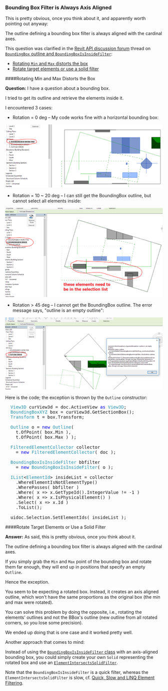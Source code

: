 <head>
<meta http-equiv="Content-Type" content="text/html; charset=utf-8">
<link rel="stylesheet" type="text/css" href="bc.css">
<!--
<script src="run_prettify.js" type="text/javascript"></script>
<script src="https://google-code-prettify.googlecode.com/svn/loader/run_prettify.js" type="text/javascript"></script>
-->
<script src="https://cdn.rawgit.com/google/code-prettify/master/loader/run_prettify.js" type="text/javascript"></script>
</head>

<!---

- you cannot rotate the outline; rotate the elements instead, or create a solid yourself
  https://forums.autodesk.com/t5/revit-api-forum/boundingbox-outline-and-boundingboxisinsidefilter/m-p/7921336
  
#RevitAPI @AutodeskRevit #bim #dynamobim @AutodeskForge #ForgeDevCon

This is pretty obvious, once you think about it, and apparently worth pointing out anyway:
The outline defining a bounding box filter is always aligned with the cardinal axes
&ndash; Rotating `Min` and `Max` distorts the box
&ndash; Rotate target elements or use a solid filter...

--->

### Bounding Box Filter is Always Axis Aligned

This is pretty obvious, once you think about it, and apparently worth pointing out anyway:

The outline defining a bounding box filter is always aligned with the cardinal axes.

This question was clarified in 
the [Revit API discussion forum](http://forums.autodesk.com/t5/revit-api-forum/bd-p/160) thread 
on [`BoundingBox` outline and `BoundingBoxIsInsideFilter`](https://forums.autodesk.com/t5/revit-api-forum/boundingbox-outline-and-boundingboxisinsidefilter/m-p/7921336):

- [Rotating `Min` and `Max` distorts the box](#2) 
- [Rotate target elements or use a solid filter](#3) 

####<a name="2"></a>Rotating Min and Max Distorts the Box

**Question:** I have a question about a bounding box.

I tried to get its outline and retrieve the elements inside it.

I encountered 3 cases:

- Rotation = 0 deg &ndash; My code works fine with a horizontal bounding box:

<center>
<img src="img/rotated_bounding_box_1.png" alt="Bounding box rotated 0 degrees" width="545"/>
</center>

- Rotation = 10 ~ 20 deg &ndash; I can still get the BoundingBox outline, but cannot select all elements inside:

<center>
<img src="img/rotated_bounding_box_2.png" alt="Bounding box rotated 10 ~ 20 degrees" width="575"/>
</center>

- Rotation > 45 deg &ndash; I cannot get the BoundingBox outline. The error message says, "outline is an empty outline":

<center>
<img src="img/rotated_bounding_box_3.png" alt="Bounding box rotated &gt; 45 degrees" width="621"/>
</center>

Here is the code; the exception is thrown by the `Outline` constructor:

<pre class="code">
  <span style="color:#2b91af;">View3D</span>&nbsp;curView3d&nbsp;=&nbsp;doc.ActiveView&nbsp;<span style="color:blue;">as</span>&nbsp;<span style="color:#2b91af;">View3D</span>;
  <span style="color:#2b91af;">BoundingBoxXYZ</span>&nbsp;box&nbsp;=&nbsp;curView3d.GetSectionBox();
  <span style="color:#2b91af;">Transform</span>&nbsp;t&nbsp;=&nbsp;box.Transform;
   
  <span style="color:#2b91af;">Outline</span>&nbsp;o&nbsp;=&nbsp;<span style="color:blue;">new</span>&nbsp;<span style="color:#2b91af;">Outline</span>(&nbsp;
  &nbsp;&nbsp;t.OfPoint(&nbsp;box.Min&nbsp;),&nbsp;
  &nbsp;&nbsp;t.OfPoint(&nbsp;box.Max&nbsp;)&nbsp;);
   
  <span style="color:#2b91af;">FilteredElementCollector</span>&nbsp;collector&nbsp;
  &nbsp;&nbsp;=&nbsp;<span style="color:blue;">new</span>&nbsp;<span style="color:#2b91af;">FilteredElementCollector</span>(&nbsp;doc&nbsp;);
   
  <span style="color:#2b91af;">BoundingBoxIsInsideFilter</span>&nbsp;bbfilter&nbsp;
  &nbsp;&nbsp;=&nbsp;<span style="color:blue;">new</span>&nbsp;<span style="color:#2b91af;">BoundingBoxIsInsideFilter</span>(&nbsp;o&nbsp;);
   
  <span style="color:#2b91af;">IList</span>&lt;<span style="color:#2b91af;">ElementId</span>&gt;&nbsp;insideList&nbsp;=&nbsp;collector
  &nbsp;&nbsp;.WhereElementIsNotElementType()
  &nbsp;&nbsp;.WherePasses(&nbsp;bbfilter&nbsp;)
  &nbsp;&nbsp;.Where(&nbsp;x&nbsp;=&gt;&nbsp;x.GetTypeId().IntegerValue&nbsp;!=&nbsp;-1&nbsp;)
  &nbsp;&nbsp;.Where(&nbsp;x&nbsp;=&gt;&nbsp;x.IsPhysicalElement()&nbsp;)
  &nbsp;&nbsp;.Select(&nbsp;x&nbsp;=&gt;&nbsp;x.Id&nbsp;)
  &nbsp;&nbsp;.ToList();
   
  uidoc.Selection.SetElementIds(&nbsp;insideList&nbsp;);
</pre>


####<a name="3"></a>Rotate Target Elements or Use a Solid Filter

**Answer:** As said, this is pretty obvious, once you think about it.

The outline defining a bounding box filter is always aligned with the cardinal axes.

If you simply grab the `Min` and `Max` point of the bounding box and rotate them far enough, they will end up in positions that specify an empty `Outline`.

Hence the exception.

You seem to be expecting a rotated box. Instead, it creates an axis aligned outline, which won't have the same proportions as the original box (the min and max were rotated).

You can solve this problem by doing the opposite, i.e., rotating the elements' outlines and not the BBox's outline (new outline from all rotated corners, so you lose some precision).

We ended up doing that is one case and it worked pretty well. 

Another approach that comes to mind:

Instead of using the [`BoundingBoxIsInsideFilter` class](http://www.revitapidocs.com/2018.1/eb8735d7-28fc-379d-9de9-1e02326851f5.htm) with an axis-aligned bounding box,
you could simply create your own `Solid` representing the rotated box and use
an [`ElementIntersectsSolidFilter`](http://www.revitapidocs.com/2018.1/19276b94-fa39-64bb-bfb8-c16967c83485.htm).

Note that the `BoundingBoxIsInsideFilter` is a quick filter, whereas the `ElementIntersectsSolidFilter` is slow,
cf. [Quick, Slow and LINQ Element Filtering](http://thebuildingcoder.typepad.com/blog/2015/12/quick-slow-and-linq-element-filtering.html).

